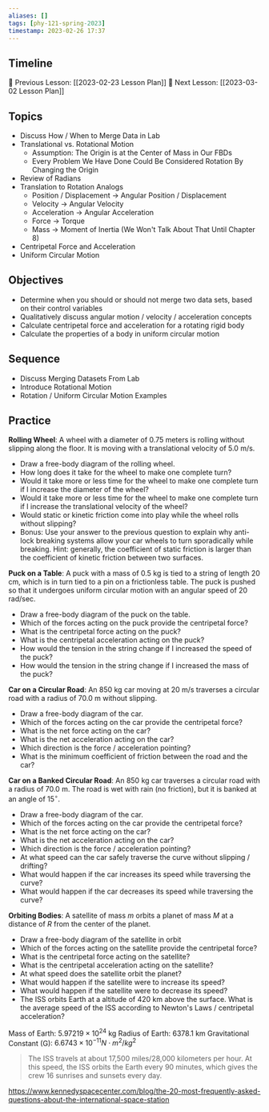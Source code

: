 ```yaml
---
aliases: []
tags: [phy-121-spring-2023]
timestamp: 2023-02-26 17:37
---
```


## Timeline

📆 Previous Lesson: [[2023-02-23 Lesson Plan]]
📆 Next Lesson: [[2023-03-02 Lesson Plan]]

## Topics

* Discuss How / When to Merge Data in Lab
* Translational vs. Rotational Motion
	* Assumption: The Origin is at the Center of Mass in Our FBDs
	* Every Problem We Have Done Could Be Considered Rotation By Changing the Origin
* Review of Radians
* Translation to Rotation Analogs
	* Position / Displacement $\rightarrow$ Angular Position / Displacement
	* Velocity $\rightarrow$ Angular Velocity
	* Acceleration $\rightarrow$ Angular Acceleration
	* Force $\rightarrow$ Torque
	* Mass $\rightarrow$ Moment of Inertia (We Won't Talk About That Until Chapter 8)
* Centripetal Force and Acceleration
* Uniform Circular Motion

## Objectives

* Determine when you should or should not merge two data sets, based on their control variables
* Qualitatively discuss angular motion / velocity / acceleration concepts
* Calculate centripetal force and acceleration for a rotating rigid body
* Calculate the properties of a body in uniform circular motion

## Sequence

* Discuss Merging Datasets From Lab
* Introduce Rotational Motion
* Rotation / Uniform Circular Motion Examples

## Practice

**Rolling Wheel**: A wheel with a diameter of 0.75 meters is rolling without slipping along the floor. It is moving with a translational velocity of 5.0 m/s.
* Draw a free-body diagram of the rolling wheel.
* How long does it take for the wheel to make one complete turn?
* Would it take more or less time for the wheel to make one complete turn if I increase the diameter of the wheel?
* Would it take more or less time for the wheel to make one complete turn if I increase the translational velocity of the wheel?
* Would static or kinetic friction come into play while the wheel rolls without slipping?
* Bonus: Use your answer to the previous question to explain why anti-lock breaking systems allow your car wheels to turn sporadically while breaking. Hint: generally, the coefficient of static friction is larger than the coefficient of kinetic friction between two surfaces. 

**Puck on a Table**: A puck with a mass of 0.5 kg is tied to a string of length 20 cm, which is in turn tied to a pin on a frictionless table. The puck is pushed so that it undergoes uniform circular motion with an angular speed of 20 rad/sec.
* Draw a free-body diagram of the puck on the table.
* Which of the forces acting on the puck provide the centripetal force?
* What is the centripetal force acting on the puck?
* What is the centripetal acceleration acting on the puck?
* How would the tension in the string change if I increased the speed of the puck?
* How would the tension in the string change if I increased the mass of the puck?

**Car on a Circular Road**: An 850 kg car moving at 20 m/s traverses a circular road with a radius of 70.0 m without slipping.
* Draw a free-body diagram of the car.
* Which of the forces acting on the car provide the centripetal force?
* What is the net force acting on the car?
* What is the net acceleration acting on the car?
* Which direction is the force / acceleration pointing?
* What is the minimum coefficient of friction between the road and the car?

**Car on a Banked Circular Road**: An 850 kg car traverses a circular road with a radius of 70.0 m. The road is wet with rain (no friction), but it is banked at an angle of $15^\circ$.
* Draw a free-body diagram of the car.
* Which of the forces acting on the car provide the centripetal force?
* What is the net force acting on the car?
* What is the net acceleration acting on the car?
* Which direction is the force / acceleration pointing?
* At what speed can the car safely traverse the curve without slipping / drifting?
* What would happen if the car increases its speed while traversing the curve?
* What would happen if the car decreases its speed while traversing the curve?

**Orbiting Bodies**: A satellite of mass $m$ orbits a planet of mass $M$ at a distance of $R$ from the center of the planet.
* Draw a free-body diagram of the satellite in orbit
* Which of the forces acting on the satellite provide the centripetal force?
* What is the centripetal force acting on the satellite?
* What is the centripetal acceleration acting on the satellite?
* At what speed does the satellite orbit the planet?
* What would happen if the satellite were to increase its speed?
* What would happen if the satellite were to decrease its speed?
* The ISS orbits Earth at a altitude of 420 km above the surface. What is the average speed of the ISS according to Newton's Laws / centripetal acceleration?

Mass of Earth: $5.97219 \times 10^{24}$ kg
Radius of Earth: 6378.1 km
Gravitational Constant (G): $6.6743 \times 10^{-11} N \cdot m^2/kg^2$

> The ISS travels at about 17,500 miles/28,000 kilometers per hour. At this speed, the ISS orbits the Earth every 90 minutes, which gives the crew 16 sunrises and sunsets every day.

https://www.kennedyspacecenter.com/blog/the-20-most-frequently-asked-questions-about-the-international-space-station